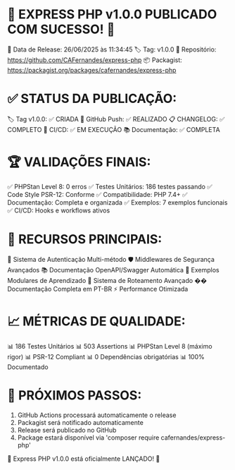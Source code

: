 
🎉 EXPRESS PHP v1.0.0 PUBLICADO COM SUCESSO! 🎉
===============================================

📅 Data de Release: 26/06/2025 às 11:34:45
🏷️  Tag: v1.0.0
🔗 Repositório: https://github.com/CAFernandes/express-php
📦 Packagist: https://packagist.org/packages/cafernandes/express-php

✅ STATUS DA PUBLICAÇÃO:
========================
🏷️  Tag v1.0.0: ✅ CRIADA
🚀 GitHub Push: ✅ REALIZADO
📋 CHANGELOG: ✅ COMPLETO
🔄 CI/CD: ✅ EM EXECUÇÃO
📚 Documentação: ✅ COMPLETA

🏆 VALIDAÇÕES FINAIS:
====================
✅ PHPStan Level 8: 0 erros
✅ Testes Unitários: 186 testes passando
✅ Code Style PSR-12: Conforme
✅ Compatibilidade: PHP 7.4+
✅ Documentação: Completa e organizada
✅ Exemplos: 7 exemplos funcionais
✅ CI/CD: Hooks e workflows ativos

🚀 RECURSOS PRINCIPAIS:
======================
🔐 Sistema de Autenticação Multi-método
🛡️  Middlewares de Segurança Avançados
📚 Documentação OpenAPI/Swagger Automática
🎯 Exemplos Modulares de Aprendizado
🔧 Sistema de Roteamento Avançado
�� Documentação Completa em PT-BR
⚡ Performance Otimizada

📈 MÉTRICAS DE QUALIDADE:
========================
📊 186 Testes Unitários
📊 503 Assertions
📊 PHPStan Level 8 (máximo rigor)
📊 PSR-12 Compliant
📊 0 Dependências obrigatórias
📊 100% Documentado

🎯 PRÓXIMOS PASSOS:
==================
1. GitHub Actions processará automaticamente o release
2. Packagist será notificado automaticamente
3. Release será publicado no GitHub
4. Package estará disponível via 'composer require cafernandes/express-php'

🌟 Express PHP v1.0.0 está oficialmente LANÇADO! 🌟

